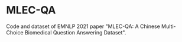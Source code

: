 # MLEC-QA
Code and dataset of EMNLP 2021 paper "MLEC-QA: A Chinese Multi-Choice Biomedical Question Answering Dataset".
